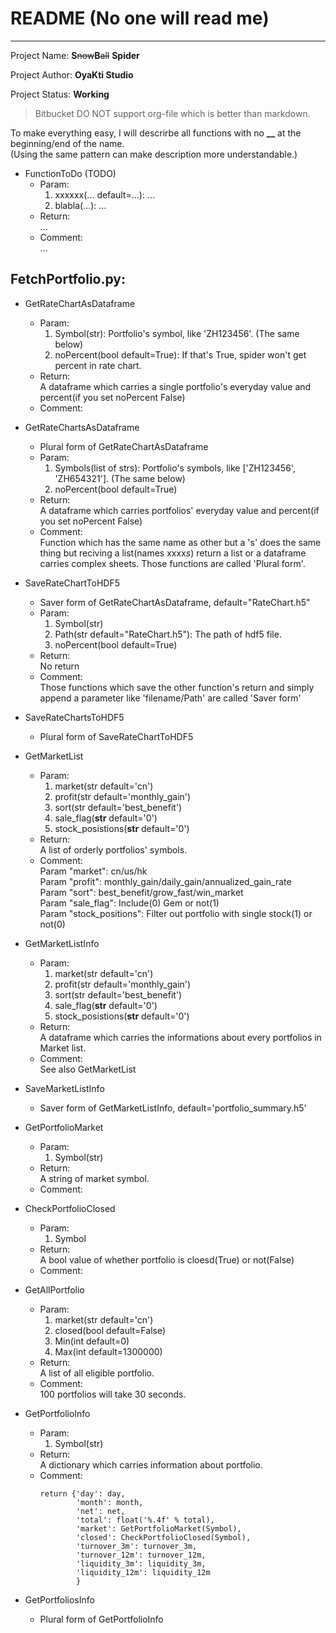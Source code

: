 # README (No one will read me)
--------------------------------------

Project Name: **S**~~now~~**B**~~all~~ **Spider**

Project Author: **OyaKti Studio**

Project Status: **Working**


> Bitbucket DO NOT support org-file which is better than markdown.


To make everything easy, I will descrirbe all functions with no **__** at the beginning/end of the name.  
(Using the same pattern can make description more understandable.)  

* FunctionToDo  (TODO)  
    * Param:  
        1. xxxxxx(... default=...): ...  
        2. blabla(...): ...  
    * Return:  
        ...  
    * Comment:  
        ...  

## FetchPortfolio.py:  
  
* GetRateChartAsDataframe  
    * Param:   
        1. Symbol(str): Portfolio's symbol, like 'ZH123456'. (The same below)  
        2. noPercent(bool default=True): If that's True, spider won't get percent in rate chart.   
    * Return:  
        A dataframe which carries a single portfolio's everyday value and percent(if you set noPercent False)  
    * Comment:  
        
* GetRateChartsAsDataframe  
    * Plural form of GetRateChartAsDataframe  
    * Param:   
        1. Symbols(list of strs): Portfolio's symbols, like ['ZH123456', 'ZH654321']. (The same below)  
        2. noPercent(bool default=True)  
    * Return:  
        A dataframe which carries portfolios' everyday value and percent(if you set noPercent False)  
    * Comment:  
        Function which has the same name as other but a 's' does the same thing but reciving a list(names xxxx*s*) return a list or a dataframe carries complex sheets. Those functions are called 'Plural form'.  
    
* SaveRateChartToHDF5  
    * Saver form of GetRateChartAsDataframe, default="RateChart.h5"  
    * Param:  
        1. Symbol(str)  
        2. Path(str default="RateChart.h5"): The path of hdf5 file.  
        3. noPercent(bool default=True)  
    * Return:  
        No return  
    * Comment:  
        Those functions which save the other function's return and simply append a parameter like 'filename/Path' are called 'Saver form'  
      
* SaveRateChartsToHDF5  
    * Plural form of SaveRateChartToHDF5  
      
* GetMarketList  
    * Param:  
        1. market(str default='cn')  
        2. profit(str default='monthly_gain')  
        3. sort(str default='best_benefit')  
        4. sale_flag(**str** default='0')  
        5. stock_posistions(**str** default='0')  
    * Return:  
        A list of orderly portfolios' symbols.  
    * Comment:  
        Param "market": cn/us/hk  
        Param "profit": monthly_gain/daily_gain/annualized_gain_rate  
        Param "sort": best_benefit/grow_fast/win_market  
        Param "sale_flag": Include(0) Gem or not(1)  
        Param "stock_positions": Filter out portfolio with single stock(1) or not(0)  
      
* GetMarketListInfo  
    * Param:  
        1. market(str default='cn')  
        2. profit(str default='monthly_gain')  
        3. sort(str default='best_benefit')  
        4. sale_flag(**str** default='0')  
        5. stock_posistions(**str** default='0')  
    * Return:  
        A dataframe which carries the informations about every portfolios in Market list.  
    * Comment:  
        See also GetMarketList  
          
* SaveMarketListInfo  
    * Saver form of GetMarketListInfo, default='portfolio_summary.h5'  
      
* GetPortfolioMarket  
    * Param:  
        1. Symbol(str)  
    * Return:  
        A string of market symbol.  
    * Comment:  
      
* CheckPortfolioClosed  
    * Param:  
        1. Symbol  
    * Return:  
        A bool value of whether portfolio is cloesd(True) or not(False)  
    * Comment:   
      
* GetAllPortfolio  
    * Param:  
        1. market(str default='cn')  
        2. closed(bool default=False)  
        3. Min(int default=0)  
        4. Max(int default=1300000)  
    * Return:  
        A list of all eligible portfolio.  
    * Comment:  
        100 portfolios will take 30 seconds.   
          
* GetPortfolioInfo  
    * Param:  
        1. Symbol(str)  
    * Return:  
        A dictionary which carries information about portfolio.  
    * Comment:  
        ```
        return {'day': day,  
                'month': month,  
                'net': net,  
                'total': float('%.4f' % total),  
                'market': GetPortfolioMarket(Symbol),  
                'closed': CheckPortfolioClosed(Symbol),  
                'turnover_3m': turnover_3m,  
                'turnover_12m': turnover_12m,  
                'liquidity_3m': liquidity_3m,  
                'liquidity_12m': liquidity_12m  
                }  
        ```

* GetPortfoliosInfo
    * Plural form of GetPortfolioInfo
